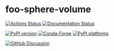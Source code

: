 # foo-sphere-volume

[![Actions Status][actions-badge]][actions-link]
[![Documentation Status][rtd-badge]][rtd-link]

[![PyPI version][pypi-version]][pypi-link]
[![Conda-Forge][conda-badge]][conda-link]
[![PyPI platforms][pypi-platforms]][pypi-link]

[![GitHub Discussion][github-discussions-badge]][github-discussions-link]

<!-- SPHINX-START -->

<!-- prettier-ignore-start -->
[actions-badge]:            https://github.com/ArieKnoester/foo-sphere-volume/workflows/CI/badge.svg
[actions-link]:             https://github.com/ArieKnoester/foo-sphere-volume/actions
[conda-badge]:              https://img.shields.io/conda/vn/conda-forge/foo-sphere-volume
[conda-link]:               https://github.com/conda-forge/foo-sphere-volume-feedstock
[github-discussions-badge]: https://img.shields.io/static/v1?label=Discussions&message=Ask&color=blue&logo=github
[github-discussions-link]:  https://github.com/ArieKnoester/foo-sphere-volume/discussions
[pypi-link]:                https://pypi.org/project/foo-sphere-volume/
[pypi-platforms]:           https://img.shields.io/pypi/pyversions/foo-sphere-volume
[pypi-version]:             https://img.shields.io/pypi/v/foo-sphere-volume
[rtd-badge]:                https://readthedocs.org/projects/foo-sphere-volume/badge/?version=latest
[rtd-link]:                 https://foo-sphere-volume.readthedocs.io/en/latest/?badge=latest

<!-- prettier-ignore-end -->
